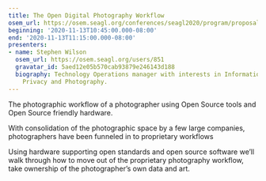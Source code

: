 ```yaml
---
title: The Open Digital Photography Workflow
osem_url: https://osem.seagl.org/conferences/seagl2020/program/proposals/735
beginning: '2020-11-13T10:45:00.000-08:00'
end: '2020-11-13T11:15:00.000-08:00'
presenters:
- name: Stephen Wilson
  osem_url: https://osem.seagl.org/users/851
  gravatar_id: 5aed12e05b570cab93879e246143d188
  biography: Technology Operations manager with interests in Information Security,
    Privacy and Photography.
---
```


The photographic workflow of a photographer using Open Source tools and Open Source friendly hardware.

With consolidation of the photographic space by a few large companies, photographers have been funneled in to proprietary workflows

Using hardware supporting open standards and open source software we’ll walk through how to move out of the proprietary photography workflow, take ownership of the photographer’s own data and art.
